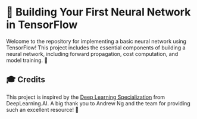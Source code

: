 
# 🌟 Building Your First Neural Network in TensorFlow

Welcome to the repository for implementing a basic neural network using TensorFlow! This project includes the essential components of building a neural network, including forward propagation, cost computation, and model training. 🚀

## 🎓 Credits

This project is inspired by the [Deep Learning Specialization](https://www.deeplearning.ai/courses/deep-learning-specialization/) from DeepLearning.AI. A big thank you to Andrew Ng and the team for providing such an excellent resource! 🙌

